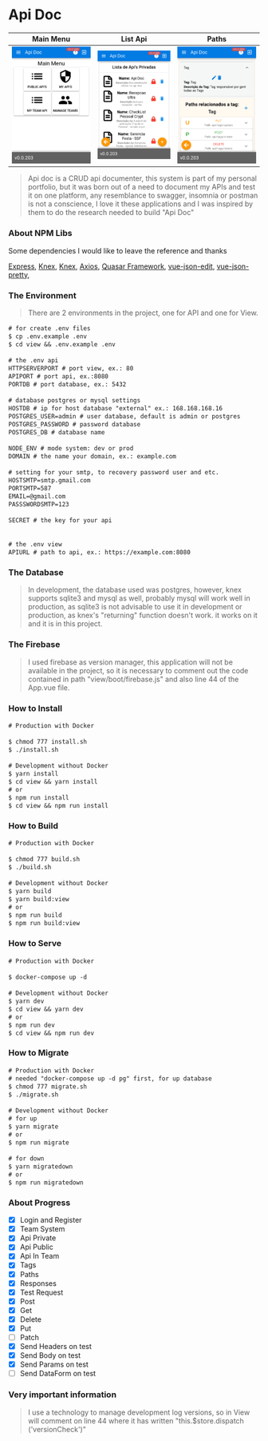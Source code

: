 # Api Doc

Main Menu             |  List Api          |Paths
:-----------------------:|:-------------------------:|:-----------------------:
![](docs/1.png)      |![](docs/2.png)     |![](docs/3.png) 


> Api doc is a CRUD api documenter, this system is part of my personal portfolio, but it was born out of a need to document my APIs and test it on one platform, any resemblance to swagger, insomnia or postman is not a conscience, I love it these applications and I was inspired by them to do the research needed to build "Api Doc"


### About NPM Libs

Some dependencies I would like to leave the reference and thanks

[Express](https://github.com/expressjs/express),
[Knex](https://github.com/knex/knex),
[Knex](https://github.com/knex/knex),
[Axios](https://github.com/axios/axios),
[Quasar Framework](https://github.com/quasarframework/quasar),
[vue-json-edit](https://github.com/jinkin1995/vue-json-edit),
[vue-json-pretty](https://leezng.github.io/vue-json-pretty),

### The Environment
> There are 2 environments in the project, one for API and one for View.
```shell
# for create .env files
$ cp .env.example .env
$ cd view && .env.example .env

# the .env api
HTTPSERVERPORT # port view, ex.: 80
APIPORT # port api, ex.:8080
PORTDB # port database, ex.: 5432

# database postgres or mysql settings
HOSTDB # ip for host database "external" ex.: 168.168.168.16 
POSTGRES_USER=admin # user database, default is admin or postgres
POSTGRES_PASSWORD # password database
POSTGRES_DB # database name

NODE_ENV # mode system: dev or prod
DOMAIN # the name your domain, ex.: example.com

# setting for your smtp, to recovery password user and etc.
HOSTSMTP=smtp.gmail.com
PORTSMTP=587
EMAIL=@gmail.com
PASSSWORDSMTP=123

SECRET # the key for your api


# the .env view
APIURL # path to api, ex.: https://example.com:8080
```
### The Database
> In development, the database used was postgres, however, knex supports sqlite3 and mysql as well, probably mysql will work well in production, as sqlite3 is not advisable to use it in development or production, as knex's "returning" function doesn't work. it works on it and it is in this project.


### The Firebase
> I used firebase as version manager, this application will not be available in the project, so it is necessary to comment out the code contained in path "view/boot/firebase.js" and also line 44 of the App.vue file.

### How to Install
```shell
# Production with Docker

$ chmod 777 install.sh
$ ./install.sh

# Development without Docker
$ yarn install
$ cd view && yarn install
# or
$ npm run install
$ cd view && npm run install
```

### How to Build
```shell
# Production with Docker

$ chmod 777 build.sh
$ ./build.sh

# Development without Docker
$ yarn build
$ yarn build:view
# or
$ npm run build
$ npm run build:view
```

### How to Serve
```shell
# Production with Docker

$ docker-compose up -d

# Development without Docker
$ yarn dev
$ cd view && yarn dev
# or
$ npm run dev
$ cd view && npm run dev
```

### How to Migrate
```shell
# Production with Docker
# needed "docker-compose up -d pg" first, for up database
$ chmod 777 migrate.sh
$ ./migrate.sh

# Development without Docker
# for up
$ yarn migrate
# or
$ npm run migrate

# for down
$ yarn migratedown
# or
$ npm run migratedown
```

### About Progress

- [x] Login and Register
- [x] Team System
- [x] Api Private
- [x] Api Public
- [x] Api In Team
- [x] Tags
- [x] Paths
- [x] Responses
- [x] Test Request
- [x] Post
- [x] Get
- [x] Delete
- [x] Put
- [ ] Patch
- [x] Send Headers on test
- [x] Send Body on test
- [x] Send Params on test
- [ ] Send DataForm on test

### Very important information
> I use a technology to manage development log versions, so in View will comment on line 44 where it has written "this.$store.dispatch ('versionCheck')"
